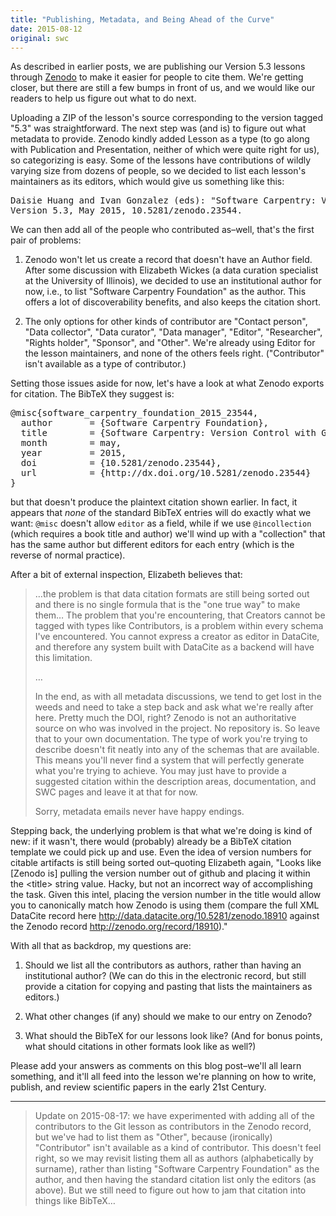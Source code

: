 ```yaml
---
title: "Publishing, Metadata, and Being Ahead of the Curve"
date: 2015-08-12
original: swc
---
```

<p>
  As described in earlier
  posts,
  we are publishing our Version 5.3 lessons through <a href="https://zenodo.org/">Zenodo</a>
  to make it easier for people to cite them.
  We're getting closer,
  but there are still a few bumps in front of us,
  and we would like our readers to help us figure out what to do next.
</p>
<p>
  Uploading a ZIP of the lesson's source corresponding to the version tagged "5.3" was straightforward.
  The next step was (and is) to figure out what metadata to provide.
  Zenodo kindly added Lesson as a type
  (to go along with Publication and Presentation, neither of which were quite right for us),
  so categorizing is easy.
  Some of the lessons have contributions of wildly varying size from dozens of people,
  so we decided to list each lesson's maintainers as its editors,
  which would give us something like this:
</p>
<pre>Daisie Huang and Ivan Gonzalez (eds): "Software Carpentry: Version Control with Git."
Version 5.3, May 2015, 10.5281/zenodo.23544.</pre>
<p>
  We can then add all of the people who contributed as–well, that's the first pair of problems:
</p>
<ol>
  <li>
    <p>
      Zenodo won't let us create a record that doesn't have an Author field.
      After some discussion with Elizabeth Wickes (a data curation specialist at the University of Illinois),
      we decided to use an institutional author for now,
      i.e.,
      to list "Software Carpentry Foundation" as the author.
      This offers a lot of discoverability benefits,
      and also keeps the citation short.
    </p>
  </li>
  <li>
    <p>
      The only options for other kinds of contributor are "Contact person", "Data collector",
      "Data curator", "Data manager", "Editor", "Researcher", "Rights holder", "Sponsor", and "Other".
      We're already using Editor for the lesson maintainers,
      and none of the others feels right.
      ("Contributor" isn't available as a type of contributor.)
    </p>
  </li>
</ol>
<p>
  Setting those issues aside for now,
  let's have a look at what Zenodo exports for citation.
  The BibTeX they suggest is:
</p>
<pre>@misc{software_carpentry_foundation_2015_23544,
  author       = {Software Carpentry Foundation},
  title        = {Software Carpentry: Version Control with Git},
  month        = may,
  year         = 2015,
  doi          = {10.5281/zenodo.23544},
  url          = {http://dx.doi.org/10.5281/zenodo.23544}
}</pre>
<p>
  but that doesn't produce the plaintext citation shown earlier.
  In fact,
  it appears that <em>none</em> of the standard BibTeX entries will do exactly what we want:
  <code>@misc</code> doesn't allow <code>editor</code> as a field,
  while if we use <code>@incollection</code> (which requires a book title and author)
  we'll wind up with a "collection" that has the same author but different editors for each entry
  (which is the reverse of normal practice).
</p>
<p>
  After a bit of external inspection, Elizabeth believes that:
</p>
<blockquote>
  <p>
    …the problem is that
    data citation formats are still being sorted out and there is no single formula that is the "one true way" to make them…
    The problem that you're encountering,
    that Creators cannot be tagged with types like Contributors,
    is a problem within every schema I've encountered.
    You cannot express a creator as editor in DataCite,
    and therefore any system built with DataCite as a backend will have this limitation.
  </p>
  <p>
    …
  </p>
  <p>
    In the end,
    as with all metadata discussions,
    we tend to get lost in the weeds and need to take a step back and ask what we're really after here.
    Pretty much the DOI, right?
    Zenodo is not an authoritative source on who was involved in the project.
    No repository is.
    So leave that to your own documentation.
    The type of work you're trying to describe doesn't fit neatly into any of the schemas that are available.
    This means you'll never find a system that will perfectly generate what you're trying to achieve.
    You may just have to provide a suggested citation within the description areas, documentation, and SWC pages
    and leave it at that for now.
  </p>
  <p>
    Sorry, metadata emails never have happy endings.
  </p>
</blockquote>
<p>
  Stepping back,
  the underlying problem is that what we're doing is kind of new:
  if it wasn't,
  there would (probably) already be a BibTeX citation template we could pick up and use.
  Even the idea of version numbers for citable artifacts is still being sorted out–quoting
  Elizabeth again,
  "Looks like [Zenodo is] pulling the version number out of github and placing it within the &lt;title&gt; string value.
  Hacky, but not an incorrect way of accomplishing the task.
  Given this intel,
  placing the version number in the title would allow you to canonically match how Zenodo is using them
  (compare the full XML DataCite record here
  <a href="http://data.datacite.org/10.5281/zenodo.18910">http://data.datacite.org/10.5281/zenodo.18910</a>
  against the Zenodo record <a href="http://zenodo.org/record/18910">http://zenodo.org/record/18910</a>)."
</p>
<p>
  With all that as backdrop,
  my questions are:
</p>
<ol>
  <li>
    <p>
      Should we list all the contributors as authors,
      rather than having an institutional author?
      (We can do this in the electronic record,
      but still provide a citation for copying and pasting
      that lists the maintainers as editors.)
    </p>
  </li>
  <li>
    <p>
      What other changes (if any) should we make to our entry on Zenodo?
    </p>
  </li>
  <li>
    <p>
      What should the BibTeX for our lessons look like?
      (And for bonus points, what should citations in other formats look like as well?)
    </p>
  </li>
</ol>
<p>
  Please add your answers as comments on this blog post–we'll all learn something,
  and it'll all feed into the lesson we're planning on
  how to write, publish, and review scientific papers in the early 21st Century.
</p>
<hr/>
<blockquote>
  <p>
    Update on 2015-08-17:
    we have experimented with adding all of the contributors to the Git lesson
    as contributors in the Zenodo record,
    but we've had to list them as "Other",
    because (ironically) "Contributor" isn't available as a kind of contributor.
    This doesn't feel right,
    so we may revisit listing them all as authors (alphabetically by surname),
    rather than listing "Software Carpentry Foundation" as the author,
    and then having the standard citation list only the editors (as above).
    But we still need to figure out how to jam that citation into things like BibTeX…
  </p>
</blockquote>
